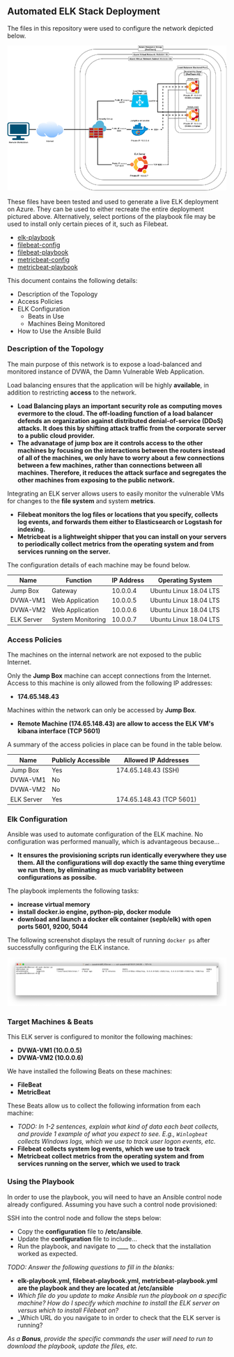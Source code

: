 ## Automated ELK Stack Deployment

The files in this repository were used to configure the network depicted below.

![](images/project1-1.png)

These files have been tested and used to generate a live ELK deployment on Azure. They can be used to either recreate the entire deployment pictured above. Alternatively, select portions of the playbook file may be used to install only certain pieces of it, such as Filebeat.

  - [elk-playbook](resources/elk-playbook.yml)
  - [filebeat-config](resources/filebeat-config.yml)
  - [filebeat-playbook](resources/filebeat-playbook.yml)
  - [metricbeat-config](resources/metricbeat-config.yml)
  - [metricbeat-playbook](resources/metricbeat-playbook.yml)

This document contains the following details:
- Description of the Topology
- Access Policies
- ELK Configuration
  - Beats in Use
  - Machines Being Monitored
- How to Use the Ansible Build


### Description of the Topology

The main purpose of this network is to expose a load-balanced and monitored instance of DVWA, the Damn Vulnerable Web Application.

Load balancing ensures that the application will be highly **available**, in addition to restricting **access** to the network.
- **Load Balancing plays an important security role as computing moves evermore to the cloud. The off-loading function of a load balancer defends an organization against distributed denial-of-service (DDoS) attacks. It does this by shifting attack traffic from the corporate server to a public cloud provider.**
- **The advanatage of jump box are it controls access to the other machines by focusing on the interactions between the routers instead of all of the machines, we only have to worry about a few connections between a few machines, rather than connections between all machines. Therefore, it reduces the attack surface and segregates the other machines from exposing to the public network.**

Integrating an ELK server allows users to easily monitor the vulnerable VMs for changes to the **file system** and system **metrics**.
- **Filebeat monitors the log files or locations that you specify, collects log events, and forwards them either to Elasticsearch or Logstash for indexing.**
- **Metricbeat is a lightweight shipper that you can install on your servers to periodically collect metrics from the operating system and from services running on the server.**

The configuration details of each machine may be found below.

| Name       | Function          | IP Address | Operating System       |
|------------|-------------------|------------|------------------------|
| Jump Box   | Gateway           | 10.0.0.4   | Ubuntu Linux 18.04 LTS |
| DVWA-VM1   | Web Application   | 10.0.0.5   | Ubuntu Linux 18.04 LTS |
| DVWA-VM2   | Web Application   | 10.0.0.6   | Ubuntu Linux 18.04 LTS |
| ELK Server | System Monitoring | 10.0.0.7   | Ubuntu Linux 18.04 LTS |

### Access Policies

The machines on the internal network are not exposed to the public Internet. 

Only the **Jump Box** machine can accept connections from the Internet. Access to this machine is only allowed from the following IP addresses:
- **174.65.148.43**

Machines within the network can only be accessed by **Jump Box**.
- **Remote Machine (174.65.148.43) are allow to access the ELK VM's kibana interface (TCP 5601)**

A summary of the access policies in place can be found in the table below.

| Name       | Publicly Accessible | Allowed IP Addresses    |
|------------|---------------------|-------------------------|
| Jump Box   | Yes                 | 174.65.148.43 (SSH)     |
| DVWA-VM1   | No                  |                         |
| DVWA-VM2   | No                  |                         |
| ELK Server | Yes                 | 174.65.148.43 (TCP 5601)|

### Elk Configuration

Ansible was used to automate configuration of the ELK machine. No configuration was performed manually, which is advantageous because...
- **It ensures the provisioning scripts run identically everywhere they use them. All the configurations will dop exactly the same thing everytime we run them, by eliminating as mucb variablity between configurations as possibe.**

The playbook implements the following tasks:
- **increase virtual memory**
- **install docker.io engine, python-pip, docker module**
- **download and launch a docker elk container (sepb/elk) with open ports 5601, 9200, 5044**

The following screenshot displays the result of running `docker ps` after successfully configuring the ELK instance.

![](images/project1-2.png)

### Target Machines & Beats
This ELK server is configured to monitor the following machines:
- **DVWA-VM1 (10.0.0.5)**
- **DVWA-VM2 (10.0.0.6)**

We have installed the following Beats on these machines:
- **FileBeat**
- **MetricBeat**

These Beats allow us to collect the following information from each machine:
- _TODO: In 1-2 sentences, explain what kind of data each beat collects, and provide 1 example of what you expect to see. E.g., `Winlogbeat` collects Windows logs, which we use to track user logon events, etc._
- **Filebeat collects system log events, which we use to track**
- **Metricbeat collect metrics from the operating system and from services running on the server, which we used to track**


### Using the Playbook
In order to use the playbook, you will need to have an Ansible control node already configured. Assuming you have such a control node provisioned: 

SSH into the control node and follow the steps below:
- Copy the **configuration** file to **/etc/ansible**.
- Update the **configuration** file to include...
- Run the playbook, and navigate to ____ to check that the installation worked as expected.

_TODO: Answer the following questions to fill in the blanks:_
- **elk-playbook.yml, filebeat-playbook.yml, metricbeat-playbook.yml are the playbook and they are located at /etc/ansible**
- _Which file do you update to make Ansible run the playbook on a specific machine? How do I specify which machine to install the ELK server on versus which to install Filebeat on?_
- _Which URL do you navigate to in order to check that the ELK server is running?

_As a **Bonus**, provide the specific commands the user will need to run to download the playbook, update the files, etc._
